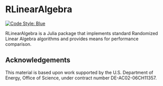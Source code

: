 # RLinearAlgebra

[![Code Style: Blue](https://img.shields.io/badge/code%20style-blue-4495d1.svg)](https://github.com/invenia/BlueStyle)

RLinearAlgebra is a Julia package that implements standard Randomized Linear Algebra algorithms and provides means for performance comparison.

## Acknowledgements
This material is based upon work supported by the U.S. Department of Energy, Office of Science, under contract number DE-AC02-06CH11357.
